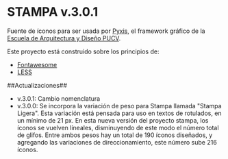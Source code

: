 STAMPA v.3.0.1
======

Fuente de íconos para ser usada por [Pyxis][4], el framework gráfico de la [Escuela de Arquitectura y Diseño PUCV][1].

Este proyecto está construido sobre los principios de:
- [Fontawesome][2]
- [LESS][3]


[1]: http://www.ead.pucv.cl/
[2]: http://fortawesome.github.io/Font-Awesome/
[3]: http://lesscss.org/
[4]: http://github.com/eadpucv/pyxis

##Actualizaciones##
- v.3.0.1: Cambio nomenclatura
- v.3.0.0: Se incorpora la variación de peso para Stampa llamada "Stampa Ligera". Esta variación está pensada para uso en textos de rotulados, en un mínimo de 21 px. En esta nueva versión del proyecto stampa, los íconos se vuelven líneales, disminuyendo de este modo el número total de glifos. Entre ambos pesos hay un total de 190 íconos diseñados, y agregando las variaciones de direccionamiento, este número sube 216 íconos.
